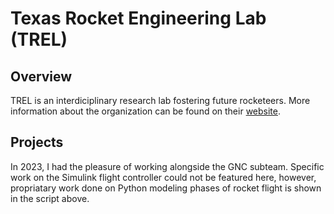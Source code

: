 # Texas Rocket Engineering Lab (TREL)

## Overview 
TREL is an interdiciplinary research lab fostering future rocketeers. More information about the organization can be found on their [website](https://www.texasrocketlab.com/).

## Projects
In 2023, I had the pleasure of working alongside the GNC subteam. Specific work on the Simulink flight controller could not be featured here, however, propriatary work done on Python modeling phases of rocket flight is shown in the script above. 

